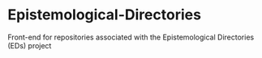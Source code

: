# Epistemological-Directories
Front-end for repositories associated with the Epistemological Directories (EDs) project 

